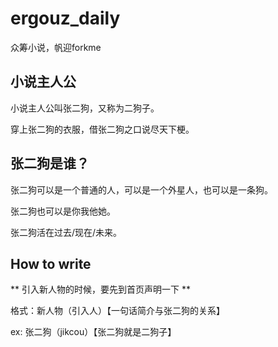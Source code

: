 # ergouz_daily
众筹小说，帆迎forkme


## 小说主人公
小说主人公叫张二狗，又称为二狗子。

穿上张二狗的衣服，借张二狗之口说尽天下梗。

## 张二狗是谁？
张二狗可以是一个普通的人，可以是一个外星人，也可以是一条狗。

张二狗也可以是你我他她。

张二狗活在过去/现在/未来。


## How to write
** 引入新人物的时候，要先到首页声明一下 **

格式：新人物（引入人）【一句话简介与张二狗的关系】

ex: 张二狗（jikcou）【张二狗就是二狗子】
